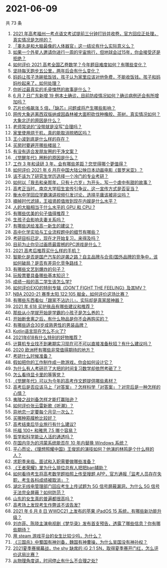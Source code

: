 # 2021-06-09

共 73 条

<!-- BEGIN -->
<!-- 最后更新时间 Wed Jun 09 2021 05:02:49 GMT+0800 (China Standard Time) -->

1. [2021
   年高考福州一考点语文考试提前三分钟打铃并收卷，官方回应正处理，真实情况是怎样的？](https://www.zhihu.com/question/463603842)
2. [「睾丸是和大脑最像的人体器官」这一结论有什么实际意义么？](https://www.zhihu.com/question/463156456)
3. [如果一个外星人邀请你进行一周的宇宙旅行，但地球会过15年，你会接受还是拒绝？](https://www.zhihu.com/question/463336626)
4. [如何评价 2021
   高考全国乙卷数学？今年题目难度如何？有哪些变化？](https://www.zhihu.com/question/463681824)
5. [坚持每天跑步五公里，两年后会有什么变化？](https://www.zhihu.com/question/418315082)
6. [妈妈让孩子洗碗抵饭钱，孩子认为家里应该对他免费，不能收饭钱。孩子和妈妈吵起来了，如何处理？](https://www.zhihu.com/question/463356821)
7. [你听过最真实的毛骨悚然的故事是什么？](https://www.zhihu.com/question/458168131)
8. [6 月 7 日广东新增 19
   例本土确诊，目前防疫情况如何？确诊病例还会有所增加吗？](https://www.zhihu.com/question/463806780)
9. [芯片价格飙涨 5 倍，「缺芯」问题或将产生哪些影响？](https://www.zhihu.com/question/463574415)
10. [网传大象逃离西双版纳或因森林被大面积砍伐种橡胶、茶树，真实情况如何？大象北迁的原因是什么？](https://www.zhihu.com/question/463575906)
11. [老师常说的“没带就是没写”合理吗？](https://www.zhihu.com/question/457033055)
12. [家里使用烘干机，真的能取消晾晒区吗？](https://www.zhihu.com/question/450607143)
13. [王小波到底是什么样的存在？](https://www.zhihu.com/question/27333174)
14. [买房时要避开哪些楼层？](https://www.zhihu.com/question/447920355)
15. [有没有适合发朋友圈的干净文案？](https://www.zhihu.com/question/427302918)
16. [《觉醒年代》圈粉的原因是什么？](https://www.zhihu.com/question/460648920)
17. [工作 3 年和读研 3 年，会有哪些差距？您觉得哪个更值得？](https://www.zhihu.com/question/463621272)
18. [如何评价 2021 年 6
    月在中国大陆公映日本动画电影《普罗米亚》？](https://www.zhihu.com/question/462217273)
19. [该不该为了研究生学历选择一个冷门的专业考研？](https://www.zhihu.com/question/458850143)
20. [如何以「我去和亲那年，只有十六岁」为开头，写一个虐中有甜的故事？](https://www.zhihu.com/question/437988845)
21. [高考正当时，南京大学招生宣传引争议，这一宣传方式是否妥当？](https://www.zhihu.com/question/463702038)
22. [衡水中学回应学霸演讲视频引发讨论，选择平庸该被非议吗？](https://www.zhihu.com/question/462967509)
23. [摘掉时代滤镜，王祖贤颜值放到现在内娱是什么水平？](https://www.zhihu.com/question/460820502)
24. [人的大脑相当于什么水平的 GPU 和 CPU ?](https://www.zhihu.com/question/404006982)
25. [有哪些优美的句子值得推荐？](https://www.zhihu.com/question/459600599)
26. [生孩子会影响夫妻关系吗？](https://www.zhihu.com/question/369792300)
27. [有哪些送给准高一新生的建议？](https://www.zhihu.com/question/49779691)
28. [高中化学实验与工业流程题中的细节有哪些？](https://www.zhihu.com/question/383773565)
29. [考研目标已定，现在才开始复习，来得及吗？](https://www.zhihu.com/question/463136813)
30. [目前为止你见过画质最震撼的PC游戏是什么？](https://www.zhihu.com/question/334549140)
31. [2021 高考后推荐买什么样的手机？](https://www.zhihu.com/question/460386683)
32. [智能化是否是国产汽车的逆袭之路？自主品牌与合资/国外品牌的竞争中，该如何破局？是否有差异化竞争路线？](https://www.zhihu.com/question/436854466)
33. [有哪些文艺到爆炸的句子？](https://www.zhihu.com/question/308829198)
34. [玩股票要具备哪些基本知识？](https://www.zhihu.com/question/19807409)
35. [成绩一般的高二学生该怎么学?](https://www.zhihu.com/question/463170914)
36. [如何评价EXO的特别专辑《DON'T FIGHT THE
    FEELING》及其MV？](https://www.zhihu.com/question/458831246)
37. [NBA 2020-21 赛季太阳 122:105
    掘金，如何评价这场比赛？](https://www.zhihu.com/question/463814681)
38. [有哪些东西看似「跟家不沾边儿」，实际却是真家居神器？](https://www.zhihu.com/question/454606011)
39. [2021 年 618 买护肤品有哪些建议和推荐？](https://www.zhihu.com/question/397144646)
40. [那些从小学就开始是学霸的小孩子是怎么养的？](https://www.zhihu.com/question/427567462)
41. [开始断舍离之后，有什么物品是你不会再购买的？](https://www.zhihu.com/question/457895008)
42. [有哪些适合30岁成熟男性的男装品牌？](https://www.zhihu.com/question/265777777)
43. [Kotlin语言现在怎么不火了?](https://www.zhihu.com/question/461471019)
44. [2021年618有什么特别的好物推荐？](https://www.zhihu.com/question/461478895)
45. [计算机专业找不到暑期实习现在可不可以直接准备秋招？有什么建议吗？](https://www.zhihu.com/question/459194394)
46. [2020 欧洲杯有哪些非常值得期待的地方？](https://www.zhihu.com/question/463813116)
47. [考研什么时候准备？](https://www.zhihu.com/question/46869085)
48. [假如把你的工作制作成一款游戏，你会如何设计它？](https://www.zhihu.com/question/462775862)
49. [为什么有人考研花了大把的时间复习数学却依然考砸了？](https://www.zhihu.com/question/390760713)
50. [怎么看待显卡里的等等党？](https://www.zhihu.com/question/448323212)
51. [《觉醒年代》可以为今年的高考作文题提供哪些素材？](https://www.zhihu.com/question/463608592)
52. [高考后是否应该马上「对答案」？怎样科学「对答案」？对完后是一种怎样的心情？](https://www.zhihu.com/question/463614773)
53. [夷陵之战刘备怎样才能打赢陆逊？](https://www.zhihu.com/question/463713654)
54. [如何评价张云雷新歌《听潮》？](https://www.zhihu.com/question/463789122)
55. [异地恋一定要每个月见一次么？](https://www.zhihu.com/question/459310231)
56. [买哪种筋膜枪比较好？](https://www.zhihu.com/question/376327980)
57. [高考结束后毕业旅行有什么建议?](https://www.zhihu.com/question/459962607)
58. [托福 100+ 和雅思 7.5 哪个容易？](https://www.zhihu.com/question/26489793)
59. [哲学和科学能让人活的通透吗？](https://www.zhihu.com/question/463258300)
60. [在国内华为的鸿蒙系统能否在 10 年内替换 Windows
    系统？](https://www.zhihu.com/question/462366986)
61. [平心而论，《理想照耀中国》王俊凯的演技如何？他演的林鸣是个什么样的人？](https://www.zhihu.com/question/463762791)
62. [求职季来临，面试和入职需要做哪些准备？](https://www.zhihu.com/question/462924309)
63. [《王者荣耀》里为什么排位总有人把把ban辅助？](https://www.zhihu.com/question/461168119)
64. [如何看待考生将高考数学题拍照上传至搜题
    APP，官方通报「监考人员存在失职，考生各科成绩被取消」？](https://www.zhihu.com/question/463826989)
65. [湖北无线电管理部门回应考生上传试题为 5G 信号屏蔽漏洞，为什么 5G
    信号无法完全屏蔽？如何防范？](https://www.zhihu.com/question/463853973)
66. [山东的女生真的普遍都很高吗？](https://www.zhihu.com/question/389402145)
67. [高考场上发现考生作弊该不该告发?](https://www.zhihu.com/question/463567379)
68. [2021 年 6 月 8 日 WWDC21 上发布的苹果 iPadOS 15
    系统，有哪些新功能升级？](https://www.zhihu.com/question/463792155)
69. [刘亦菲、陈晓主演电视剧《梦华录》发布首支预告，透露了哪些信息？你有哪些期待？](https://www.zhihu.com/question/463707226)
70. [用 steam 游戏平台的女生比较少吗，为什么？](https://www.zhihu.com/question/451787400)
71. [《三国杀》中蜀国有神刘备，魏国有神曹操，为什么吴国没有神孙权？](https://www.zhihu.com/question/463422109)
72. [2021夏季赛揭幕战，the shy 缺席的 iG 2:1
    SN，取得夏季赛开门红，怎么评价这局比赛？](https://www.zhihu.com/question/463714199)
73. [从物理角度讲，时间停止有什么不合理之处?](https://www.zhihu.com/question/463532554)

<!-- END -->
